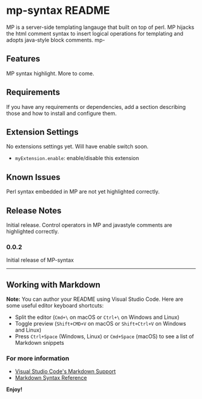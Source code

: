 # mp-syntax README

MP is a server-side templating langauge that built on top of perl. MP hijacks the html comment syntax to insert logical operations for templating and adopts java-style block comments. mp-

## Features

MP syntax highlight. More to come.

## Requirements

If you have any requirements or dependencies, add a section describing those and how to install and configure them.

## Extension Settings

No extensions settings yet. Will have enable switch soon.

* `myExtension.enable`: enable/disable this extension

## Known Issues

Perl syntax embedded in MP are not yet highlighted correctly.

## Release Notes

Initial release. Control operators in MP and javastyle comments are highlighted correctly.

### 0.0.2

Initial release of MP-syntax

-----------------------------------------------------------------------------------------------------------

## Working with Markdown

**Note:** You can author your README using Visual Studio Code.  Here are some useful editor keyboard shortcuts:

* Split the editor (`Cmd+\` on macOS or `Ctrl+\` on Windows and Linux)
* Toggle preview (`Shift+CMD+V` on macOS or `Shift+Ctrl+V` on Windows and Linux)
* Press `Ctrl+Space` (Windows, Linux) or `Cmd+Space` (macOS) to see a list of Markdown snippets

### For more information

* [Visual Studio Code's Markdown Support](http://code.visualstudio.com/docs/languages/markdown)
* [Markdown Syntax Reference](https://help.github.com/articles/markdown-basics/)

**Enjoy!**
